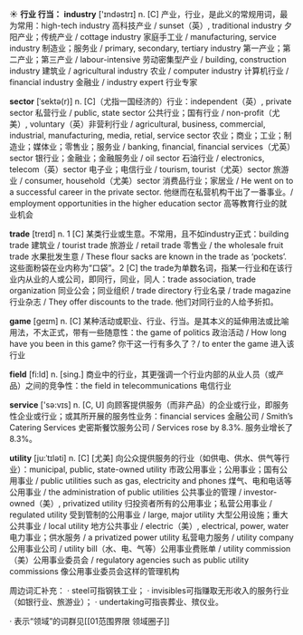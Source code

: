☀ <span class="category">**行业 行当：**</span>
<span class="vocabulary">**industry**</span> ['ɪndəstrɪ] 
<span class="definition">n. [C] 产业，行业，是此义的常规用词，最为常用：</span>high-tech industry 高科技产业 / sunset（英）, traditional industry 夕阳产业；传统产业 / cottage industry 家庭手工业 / manufacturing, service industry 制造业；服务业 / primary, secondary, tertiary industry 第一产业；第二产业；第三产业 / labour-intensive 劳动密集型产业 / building, construction industry 建筑业 / agricultural industry 农业 / computer industry 计算机行业 / financial industry 金融业 / industry expert 行业专家
           
<span class="vocabulary">**sector**</span> [ˈsektə(r)]
<span class="definition">n. [C]（尤指一国经济的）行业：</span>independent（英）, private sector 私营行业 / public, state sector 公共行业；国有行业 / non-profit（尤美）, voluntary（英）非营利行业 / agricultural, business, commercial, industrial, manufacturing, media, retial, service sector 农业；商业；工业；制造业；媒体业；零售业；服务业 / banking, financial, financial services（尤英）sector 银行业；金融业；金融服务业 / oil sector 石油行业 / electronics, telecom（英）sector 电子业；电信行业 / tourism, tourist（尤英）sector 旅游业 / consumer, household（尤美）sector 消费品行业；家居业 / He went on to a successful career in the private sector. 他继而在私营机构干出了一番事业。/ employment opportunities in the higher education sector 高等教育行业的就业机会

<span class="vocabulary">**trade**</span> [treɪd] 
<span class="definition">n. 1 [C] 某类行业或生意。不常用，且不如industry正式：</span>building trade 建筑业 / tourist trade 旅游业 / retail trade 零售业 / the wholesale fruit trade 水果批发生意 / These flour sacks are known in the trade as ‘pockets’. 这些面粉袋在业内称为“口袋”。<span class="definition">2 [C] the trade为单数名词，指某一行业和在该行业内从业的人或公司，即同行，同业，同人：</span>trade association, trade organization 同业公会；同业组织 / trade directory 行业名录 / trade magazine 行业杂志 / They offer discounts to the trade. 他们对同行业的人给予折扣。

<span class="vocabulary">**game**</span> [ɡeɪm] 
<span class="definition">n. [C] 某种活动或职业、行业、行当。是其本义的延伸用法或比喻用法，不太正式，带有一些随意性：</span>the game of politics 政治活动 / How long have you been in this game? 你干这一行有多久了？/ to enter the game 进入该行业

<span class="vocabulary">**field**</span> [fi:ld] 
<span class="definition">n. [sing.] 商业中的行业，其更强调一个行业内部的从业人员（或产品）之间的竞争性：</span>the field in telecommunications 电信行业

<span class="vocabulary">**service**</span> ['sə:vɪs] 
<span class="definition">n. [C, U] 向顾客提供服务（而非产品）的企业或行业，即服务性企业或行业；或其所开展的服务性业务：</span>financial services 金融公司 / Smith’s Catering Services 史密斯餐饮服务公司 / Services rose by 8.3%. 服务业增长了8.3%。
           
<span class="vocabulary">**utility**</span> [ju:ˈtɪləti]
<span class="definition">n. [C] [尤美] 向公众提供服务的行业（如供电、供水、供气等行业）：</span>municipal, public, state-owned utility 市政公用事业；公用事业；国有公用事业 / public utilities such as gas, electricity and phones 煤气、电和电话等公用事业 / the administration of public utilities 公共事业的管理 / investor-owned（美）, privatized utility 归投资者所有的公用事业；私营公用事业 / regulated utility 受到管制的公用事业 / large, major utility 大型公用设施；重大公共事业 / local utility 地方公共事业 / electric（美）, electrical, power, water 电力事业；供水服务 / a privatized power utility 私营电力服务 / utility company 公用事业公司 / utility bill（水、电、气等）公用事业费账单 / utility commission（美）公用事业委员会 / regulatory agencies such as public utility commissions 像公用事业委员会这样的管理机构

周边词汇补充：
· steel可指钢铁工业；
· invisibles可指赚取无形收入的服务行业（如银行业、旅游业）；
· undertaking可指丧葬业、殡仪业。

· 表示“领域”的词群见[[01范围界限 领域圈子]]
